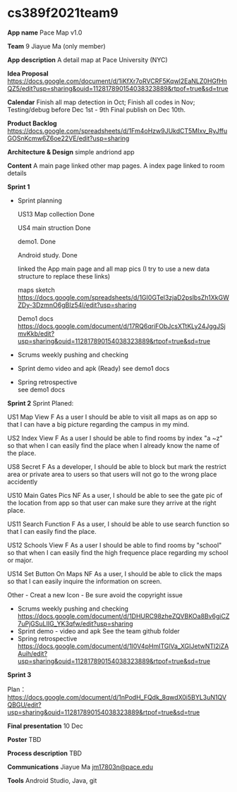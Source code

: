 # cs389f2021team9

**App name** Pace Map v1.0

**Team** 9   Jiayue Ma (only member)
             

**App description**  A detail map at Pace University (NYC)

**Idea Proposal**   https://docs.google.com/document/d/1iKfXr7oRVCRF5Kqwl2EaNLZ0HGfHnQZ5/edit?usp=sharing&ouid=112817890154038323889&rtpof=true&sd=true           

**Calendar**         Finish all map detection in Oct; 
                     Finish all codes in Nov; 
                     Testing/debug before Dec 1st - 9th
                     Final publish on Dec 10th.

**Product Backlog**  https://docs.google.com/spreadsheets/d/1Fm4oHzw9JUkdCT5MIxv_RyJffuGOSnKcmw6Z6oe22VE/edit?usp=sharing

**Architecture & Design**  simple andriond app
                          

**Content**         A main page linked other map pages. 
                    A index page linked to room details    

**Sprint 1**
  
* Sprint planning 
  
  US13 Map collection Done 
  
  US4  main struction Done
  
  demo1.         Done
  
  Android study. Done
  
  linked the App main page and all map pics (I try to use a new data structure to replace these links)
  
  maps sketch https://docs.google.com/spreadsheets/d/1GI0GTel3zjaD2pslbsZh1XkGWZDy-3DzmnO6gBIz54I/edit?usp=sharing
  
  Demo1 docs https://docs.google.com/document/d/17RQ6qriFObJcsXTtKLy24JggJSjmvKkb/edit?usp=sharing&ouid=112817890154038323889&rtpof=true&sd=true
  
* Scrums weekly pushing and checking
    
* Sprint demo 
    video and apk (Ready)
    see demo1 docs
* Spring retrospective  
    see demo1 docs
    
**Sprint 2**
Sprint Planed:

US1	Map View	      F	    As a user I should be able to visit all maps as on app so that I can have a big picture regarding the campus in my mind.

US2	Index View	    F		  As a user I should be able to find rooms by index "a ~z" so that when I can easily find the place when I already know the name of the place.

US8	Secret	F		As a developer, I should be able to block but mark the restrict area or private area to users so that users will not go to the wrong place accidently

US10	Main Gates Pics	NF	As a user, I should be able to see the gate pic of the location from app so that user can make sure they arrive at the right place.

US11 Search Function	F 	As a user, I should be able to use search function so that I can easily find the place.

US12 Schools View		  F   As a user I should be able to find rooms by "school" so that when I can easily find the high frequence place regarding my school or major.

US14	Set Button On Maps	NF	As a user, I should be able to click the maps so that I can easily inquire the information on screen.

Other - Creat a new Icon
      - Be sure avoid the copyright issue

* Scrums weekly pushing and checking
https://docs.google.com/document/d/1DHURC98zheZQVBKOa8Bv6giCZ7uPjGSuLIIG_YK3qfw/edit?usp=sharing
* Sprint demo - video and apk 
See the team github folder
* Spring retrospective 
https://docs.google.com/document/d/1l0V4pHmITGlVa_XGIJetwNTl2iZAAuih/edit?usp=sharing&ouid=112817890154038323889&rtpof=true&sd=true

**Sprint 3** 

Plan：https://docs.google.com/document/d/1nPodH_FQdk_8qwdX0i5BYL3uN1QVQBGU/edit?usp=sharing&ouid=112817890154038323889&rtpof=true&sd=true

**Final presentation** 10 Dec

**Poster**             TBD

**Process description**  TBD
                       

**Communications**     Jiayue Ma
                       jm17803n@pace.edu
                       
**Tools**             Android Studio, Java, git
